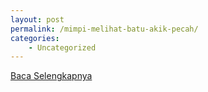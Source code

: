 ```yaml
---
layout: post
permalink: /mimpi-melihat-batu-akik-pecah/
categories:
    - Uncategorized
---
```


[Baca Selengkapnya](/02)